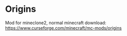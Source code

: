 # Origins
Mod for mineclone2, normal minecraft download: https://www.curseforge.com/minecraft/mc-mods/origins
